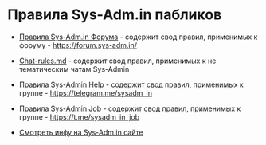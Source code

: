 # Правила Sys-Adm.in пабликов

* [Правила Sys-Adm.in Форума](https://github.com/m0zgen/forum-chat-rules/blob/master/Forum-rules.md) - содержит свод правил, применимых к форуму - https://forum.sys-adm.in/
* [Chat-rules.md](https://github.com/m0zgen/forum-chat-rules/blob/master/Chat-rules.md) - содержит свод правил, применимых к не тематическим чатам Sys-Admin
* [Правила Sys-Admin Help](https://github.com/m0zgen/forum-chat-rules/blob/master/Sys-Admin-help-group.md) - содержит свод правил, применимых к группе - https://telegram.me/sysadm_in
* [Правила Sys-Admin Job](https://github.com/m0zgen/forum-chat-rules/blob/master/Sys-Admin-job-group.md) - содержит свод правил, применимых к группе - https://t.me/sysadm_in_job

* [Смотреть инфу на Sys-Adm.in сайте](https://sys-adm.in/live/729-sisadmin-kanal-i-gruppa-v-telegram.html)